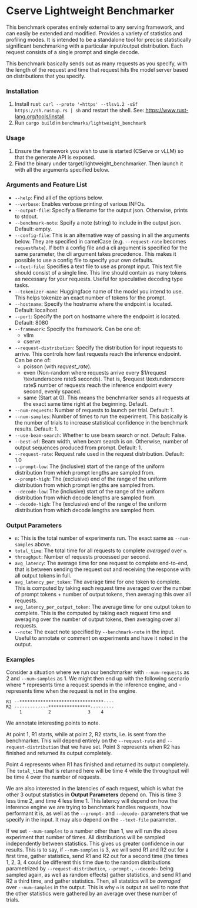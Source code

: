 # Cserve Lightweight Benchmarker
This benchmark operates entirely external to any serving framework, and can easily be extended and modified. Provides a variety of statistics and profiling modes. It is intended to be a standalone tool for precise statistically significant benchmarking with a particular input/output distribution. Each request consists of a single prompt and single decode. 

This benchmark basically sends out as many requests as you specify, with the length of the request and time that request hits the model server based on distributions that you specify.

### Installation
1) Install rust: `curl --proto '=https' --tlsv1.2 -sSf https://sh.rustup.rs | sh` and restart the shell. See: https://www.rust-lang.org/tools/install
2) Run `cargo build` in `benchmarks/lightweight_benchmark`

### Usage
1) Ensure the framework you wish to use is started (CServe or vLLM) so that the generate API is exposed.
2) Find the binary under target/lightweight_benchmarker. Then launch it with all the arguments specified below.

### Arguments and Feature List
* `--help`: Find all of the options below.
* `--verbose`: Enables verbose printing of various INFOs.
* `--output-file`: Specify a filename for the output json. Otherwise, prints to stdout.
* `--benchmark-note`: Spcify a note (string) to include in the output json. Default: empty.
* `--config-file`: This is an alternative way of passing in all the arguments below. They are specified in camelCase (e.g. `--request-rate` becomes `requestRate`). If both a config file and a cli argument is specified for the same parameter, the cli argument takes precedence. This makes it possible to use a config file to specify your own defaults.
* `--text-file`: Specifies a text file to use as prompt input. This text file should consist of a single line. This line should contain as many tokens as necessary for your requests. Useful for speculative decoding type tasks.
* `--tokenizer-name`: Huggingface name of the model you intend to use. This helps tokenize an exact number of tokens for the prompt.
* `--hostname`: Specify the hostname where the endpoint is located. Default: localhost 
* `--port`: Specify the port on hostname where the endpoint is located. Default: 8080
* `--framework`: Specify the framework. Can be one of:
    * vllm
    * cserve
* `--request-distribution`: Specify the distribution for input requests to arrive. This controls how fast requests reach the inference endpoint. Can be one of:
    * poisson (with $request\_rate$).
    * even (Non-random where requests arrive every $1/request \textunderscore rate$ seconds). That is, $request \textunderscore rate$ number of requests reach the inference endpoint every second, evenly spaced.
    * same (Start at 0). This means the benchmarker sends all requests at the exact same time right at the beginning. Default.
* `--num-requests`: Number of requests to launch per trial. Default: 1.
* `--num-samples`: Number of times to run the experiment. This basically is the number of trials to increase statistical confidence in the benchmark results. Default: 1.
* `--use-beam-search`: Whether to use beam search or not. Default: False.
* `--best-of`: Beam width, when beam search is on. Otherwise, number of output sequences produced from prompt. Default: 1.
* `--request-rate`: Request rate used in the request distribution. Default: 1.0
* `--prompt-low`: The (inclusive) start of the range of the uniform distribution from which prompt lengths are sampled from.
* `--prompt-high`: The (exclusive) end of the range of the uniform distribution from which prompt lengths are sampled from.
* `--decode-low`: The (inclusive) start of the range of the uniform distribution from which decode lengths are sampled from.
* `--decode-high`: The (exclusive) end of the range of the uniform distribution from which decode lengths are sampled from.

### Output Parameters
* `n`: This is the total number of experiments run. The exact same as `--num-samples` above.
* `total_time`: The total time for all requests to complete *averaged* over `n`.
* `throughput`: Number of requests processed per second.
* `avg_latency`: The average time for one request to complete end-to-end, that is between sending the request out and receiving the response with all output tokens in full.
* `avg_latency_per_token`: The average time for one token to complete. This is computed by taking each request time averaged over the number of prompt tokens + number of output tokens, then averaging this over all requests.
* `avg_latency_per_output_token`: The average time for one output token to complete. This is the computed by taking each request time and averaging over the number of output tokens, then averaging over all requests.
* `--note`: The exact note specified by `--benchmark-note` in the input. Useful to annotate or comment on experiments and have it noted in the output.

### Examples
Consider a situation where we run our benchmarker with `--num-requests` as 2 and `--num-samples` as 1. We might then end up with the following scenario where \* represents time a request spends in the inference engine, and \- represents time when the request is not in the engine.

```
R1 --********************************----
R2 -------------****************---------
     1          2              3    4
```

We annotate interesting points to note.


At point 1, R1 starts, while at point 2, R2 starts, i.e. is sent from the benchmarker. This will depend entirely on the `--request-rate` and `--request-distribution` that we have set. Point 3 represents when R2 has finished and returned its output completely.

Point 4 represents when R1 has finished and returned its output completely. The `total_time` that is returned here will be time 4 while the throughput will be time 4 over the number of requests.

We are also interested in the latencies of each request, which is what the other 3 output statistics in **Output Parameters** depend on. This is time 3 less time 2, and time 4 less time 1. This latency will depend on how the inference engine we are trying to benchmark handles requests, how performant it is, as well as the `--prompt-` and `--decode-` parameters that we specify in the input. It may also depend on the `--text-file` parameter.

If we set `--num-samples` to a number other than 1, we will run the above experiment that number of times. All distributions will be sampled independently between statistics. This gives us greater confidence in our results. This is to say, if `--num-samples` is 3, we will send R1 and R2 out for a first time, gather statistics, send R1 and R2 out for a second time (the times 1, 2, 3, 4 could be different this time due to the random distributions parametrized by `--request-distribution`, `--prompt-`, `--decode-` being sampled again, as well as random effects) gather statistics, and send R1 and R2 a third time, and gather statistics. Then, all statstics will be *averaged* over `--num-samples` in the output. This is why `n` is output as well to note that the other statistics were gathered by an average over these number of trials.
